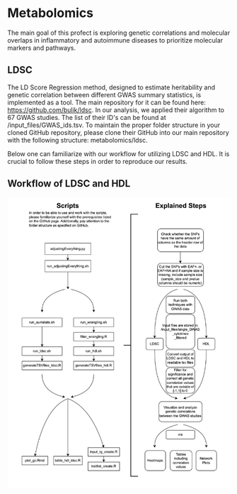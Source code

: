 # Metabolomics

The main goal of this profect is exploring genetic correlations and molecular overlaps in inflammatory and autoimmune diseases to prioritize molecular markers and pathways. 


## LDSC 
The LD Score Regression method, designed to estimate heritability and genetic correlation between different GWAS summary statistics, is implemented as a tool. The main repository for it can be found here: https://github.com/bulik/ldsc.
In our analysis, we applied their algorithm to 67 GWAS studies. The list of their ID's can be found at /input_files/GWAS_ids.tsv. To maintain the proper folder structure in your cloned GitHub repository, please clone their GitHub into our main repository with the following structure: metabolomics/ldsc.

Below one can familiarize with our workflow for utilizing LDSC and HDL. It is crucial to follow these steps in order to reproduce our results.

## Workflow of LDSC and HDL
![Alt text](https://github.com/as224/metabolomics/blob/main/workflow_ldsc_hdl.png "Workflow LDSC and HDL")


